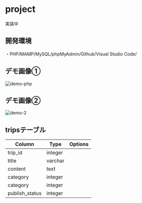 # project
実装中

## 開発環境
・PHP/MAMP/MySQL/phpMyAdmin/Github/Visual Studio Code/

## デモ画像①
![demo-php](https://user-images.githubusercontent.com/67889594/97419445-6ace1900-194d-11eb-895f-9aa8f37a6d45.jpg)

## デモ画像②
![demo-2](https://user-images.githubusercontent.com/67889594/97420000-18412c80-194e-11eb-942d-095184656607.png)


## tripsテーブル
|Column|Type|Options|
|------|----|-------|
|trip_id|integer|
|title|varchar|
|content|text|
|category|integer|
|category|integer|
|publish_status|integer|
